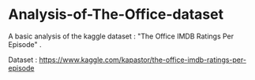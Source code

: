 # Analysis-of-The-Office-dataset
A basic analysis of the kaggle dataset : "The Office IMDB Ratings Per Episode" .

Dataset : https://www.kaggle.com/kapastor/the-office-imdb-ratings-per-episode

